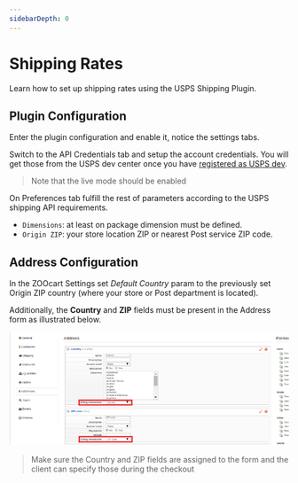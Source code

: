 ```yaml
---
sidebarDepth: 0
---
```

# Shipping Rates

Learn how to set up shipping rates using the USPS Shipping Plugin.

## Plugin Configuration

Enter the plugin configuration and enable it, notice the settings tabs.

Switch to the API Credentials tab and setup the account credentials. You will get those from the USPS dev center once you have [registered as USPS dev](https://registration.shippingapis.com).

> Note that the live mode should be enabled

On Preferences tab fulfill the rest of parameters according to the USPS shipping API requirements.

- `Dimensions`: at least on package dimension must be defined.
- `Origin ZIP`: your store location ZIP or nearest Post service ZIP code.

## Address Configuration

<!-- The Addresses configuration is expected to be set up   be configured to work properly. To configure addresses go to `Components > ZOOlanders >
 -->
In the ZOOcart Settings set _Default Country_ param to the previously set Origin ZIP country (where your store or Post department is located).

Additionally, the **Country** and **ZIP** fields must be present in the Address form as illustrated below.

![Addresss setup - Layouts](./address-layouts.png)

> Make sure the Country and ZIP fields are assigned to the form and the client can specify those during the checkout
